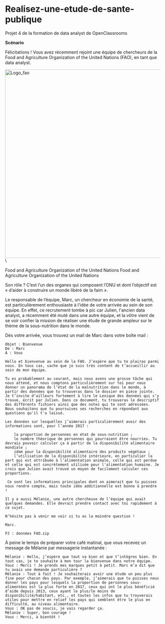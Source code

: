 # Realisez-une-etude-de-sante-publique
Projet 4 de la formation de data analyst de OpenClassrooms

**Scénario**


Félicitations ! Vous avez récemment rejoint une équipe de chercheurs de la Food and Agriculture Organization of the United Nations (FAO), en tant que data analyst.

<img width="614" alt="Logo_fao" src="https://github.com/AlexisDlge/Realisez-une-etude-de-sante-publique/assets/152527939/115fc2b8-4783-4892-b87b-9a693d9fca91"> \


Food and Agriculture Organization of the United Nations Food and Agriculture Organization of the United Nations

Son rôle ? C’est l’un des organes qui composent l’ONU et dont l’objectif est « d’aider à construire un monde libéré de la faim ». 

Le responsable de l’équipe, Marc, un chercheur en économie de la santé, est particulièrement enthousiaste à l’idée de votre arrivée au sein de son équipe. En effet, ce recrutement tombe à pic car Julien, l'ancien data analyst, a récemment été muté dans une autre équipe, et la vôtre vient de se voir confier la mission de réaliser une étude de grande ampleur sur le thème de la sous-nutrition dans le monde.

Dès votre arrivée, vous trouvez un mail de Marc dans votre boîte mail :



    Objet : Bienvenue
    De : Marc
    À : Vous

    Hello et bienvenue au sein de la FAO. J’espère que tu te plairas parmi nous. En tous cas, sache que je suis très content de t’accueillir au sein de mon équipe.

    Tu es probablement au courant, mais nous avons une grosse tâche qui nous attend, et nous comptons particulièrement sur toi pour nous donner un panorama de l’état de la malnutrition dans le monde, à partir des données que tu trouveras dans le dossier en pièce jointe. Je t’invite d’ailleurs fortement à lire le Lexique des données qui s’y trouve, écrit par Julien. Dans ce document, tu trouveras le descriptif des différents fichiers ainsi que des notes qui te sont adressées. Nous souhaitons que tu poursuives ses recherches en répondant aux questions qu'il t'a laissé.

    Les données sur lesquelles j’aimerais particulièrement avoir des informations sont, pour l’année 2017 :

        la proportion de personnes en état de sous-nutrition ;
        le nombre théorique de personnes qui pourraient être nourries. Tu devrais pouvoir calculer ça à partir de la disponibilité alimentaire mondiale ;
        idem pour la disponibilité alimentaire des produits végétaux ;
        l’utilisation de la disponibilité intérieure, en particulier la part qui est attribuée à l’alimentation animale, celle qui est perdue et celle qui est concrètement utilisée pour l'alimentation humaine. Je crois que Julien avait trouvé un moyen de facilement calculer ces proportions.

     Ce sont les informations principales dont on aimerait que tu puisses nous rendre compte, mais toute idée additionnelle est bonne à prendre ! 

    Il y a aussi Mélanie, une autre chercheuse de l’équipe qui avait quelques demandes. Elle devrait prendre contact avec toi rapidement à ce sujet.

    N’hésite pas à venir me voir si tu as la moindre question !

    Marc.

    PJ : données FAO.zip 


À peine le temps de préparer votre café matinal, que vous recevez un message de Mélanie par messagerie instantanée :

```Mélanie : Hello, j’espère que tout va bien et que t’intègres bien. En tout cas, je te souhaite à mon tour la bienvenue dans notre équipe.```  \
```Vous : Merci ! Je prends mes marques petit à petit. Marc m’a dit que tu avais une demande particulière ?```  \
```Mélanie : Tout à fait ! Je souhaiterais avoir une étude un peu plus fine pour chacun des pays. Par exemple, j’aimerais que tu puisses nous donner les pays pour lesquels la proportion de personnes sous-alimentées est la plus forte en 2017, ceux qui ont le plus bénéficié d’aide depuis 2013, ceux ayant le plus/le moins de disponibilité/habitant, etc., et toutes les infos que tu trouverais utiles pour mettre en relief les pays qui semblent être le plus en difficulté, au niveau alimentaire.```  \
```Vous : OK pas de soucis, je vais regarder ça.```  \
```Mélanie : Super, bon courage !```  \
```Vous : Merci, à bientôt !```
